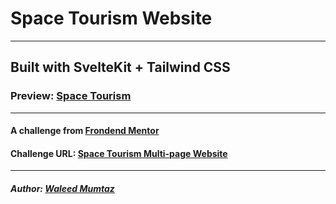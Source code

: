 # Space Tourism Website
---
## Built with SvelteKit + Tailwind CSS
### Preview: [Space Tourism](https://space-tourism-beige.vercel.app/)
---
#### A challenge from [Frondend Mentor](https://www.frontendmentor.io)

#### Challenge URL: [Space Tourism Multi-page Website](https://www.frontendmentor.io/challenges/space-tourism-multipage-website-gRWj1URZ3)

---

##### Author: [Waleed Mumtaz](https://twitter.com/WaleedMumtaaz)
